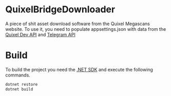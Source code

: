 # QuixelBridgeDownloader
A piece of shit asset download software from the Quixel Megascans website.
To use it, you need to populate appsettings.json with data from the [Quixel Dev API](https://quixel.com/account) and [Telegram API](https://my.telegram.org/)

# Build

To build the project you need the [.NET SDK](https://dotnet.microsoft.com/en-us/download) and execute the following commands.

```bash
dotnet restore
dotnet build
```
